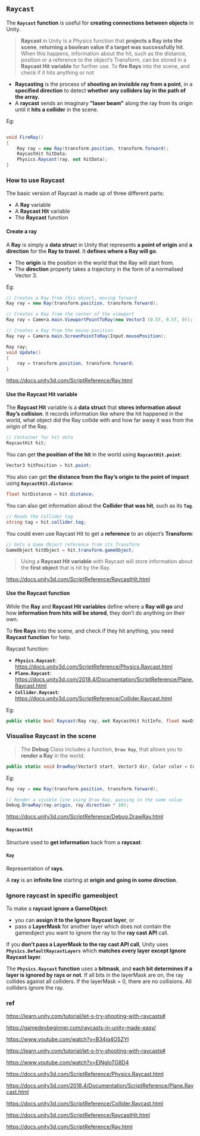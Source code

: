 ## `Raycast`
The **`Raycast` function** is useful for **creating connections between objects** in Unity.

> **Raycast** in Unity is a Physics function that **projects a Ray into the scene**, **returning a boolean value if a target was successfully hit**. When this happens, information about the hit, such as the distance, position or a reference to the object’s Transform, can be stored in a **Raycast Hit variable** for further use. To **fire Rays** into the scene, and check if it hits anything or not


- **Raycasting** is the process of **shooting an invisible ray from a point**, in a **specified direction** to detect **whether any colliders lay in the path of the array.**
- A **raycast** sends an imaginary **"laser beam"** along the ray from its origin until it **hits a collider**
 in the scene. 

Eg:
```cs

void FireRay()
{
    Ray ray = new Ray(transform.position, transform.forward);
    RaycastHit hitData;
    Physics.Raycast(ray, out hitData);
}
```


### How to use Raycast
The basic version of Raycast is made up of three different parts:
-   A **Ray** variable
-   A **Raycast Hit** variable
-   The **Raycast** function

#### Create a ray
A **Ray** is simply a **data struc**t in Unity that represents **a point of origin** and **a direction** for the **Ray to travel**. It **defines where a Ray will go**.

- The **origin** is the position in the world that the Ray will start from. 
- The **direction** property takes a trajectory in the form of a normalised Vector 3.

Eg:
```cs
// Creates a Ray from this object, moving forward
Ray ray = new Ray(transform.position, transform.forward);
```

```cs
// Creates a Ray from the center of the viewport
Ray ray = Camera.main.ViewportPointToRay(new Vector3 (0.5f, 0.5f, 0));
```

```cs
// Creates a Ray from the mouse position
Ray ray = Camera.main.ScreenPointToRay(Input.mousePosition);
```

```cs
Ray ray;
void Update()
{
    ray = transform.position, transform.forward;
}
```

https://docs.unity3d.com/ScriptReference/Ray.html

#### Use the Raycast Hit variable
The **Raycast Hit** variable is a **data struct** that **stores information about Ray’s collision**.
It records information like where the hit happened in the world, what object did the Ray collide with and how far away it was from the origin of the Ray.

```cs
// Container for hit data
RaycastHit hit;

```
You can get **the position of the hit** in the world using **`RaycastHit.point`**:
```cs
Vector3 hitPosition = hit.point;
```

You also can get **the distance from the Ray’s origin to the point of impact** using **`RaycastHit.distance`**:
```cs
float hitDistance = hit.distance;
```

You can also get information about the **Collider that was hit**, such as its **`Tag`**.
```cs
// Reads the Collider tag
string tag = hit.collider.tag;
```

You could even use Raycast Hit to get a **reference** to an object’s **Transform**:
```cs
// Gets a Game Object reference from its Transform
GameObject hitObject = hit.transform.gameObject;
```

> Using a **Raycast Hit variable** with Raycast will store information about the **first object** that is hit by the Ray.

https://docs.unity3d.com/ScriptReference/RaycastHit.html

#### Use the Raycast function
While the **Ray** and **Raycast Hit variables** define where a **Ray will go** and how **information from hits will be stored**, they don’t do anything on their own.

To **fire Rays** into the scene, and check if they hit anything, you need **Raycast function** for help.


Raycast function:

- **`Physics.Raycast`**: \
  https://docs.unity3d.com/ScriptReference/Physics.Raycast.html
- **`Plane.Raycast`**: \
  https://docs.unity3d.com/2018.4/Documentation/ScriptReference/Plane.Raycast.html
- **`Collider.Raycast`**: \
  https://docs.unity3d.com/ScriptReference/Collider.Raycast.html


Eg:

```cs
public static bool Raycast(Ray ray, out RaycastHit hitInfo, float maxDistance = Mathf.Infinity, int layerMask = DefaultRaycastLayers, QueryTriggerInteraction queryTriggerInteraction = QueryTriggerInteraction.UseGlobal);
```

### Visualise Raycast in the scene
> The **Debug** Class includes a function, **`Draw Ray`**, that allows you to **render a Ray** in the world.


```cs
public static void DrawRay(Vector3 start, Vector3 dir, Color color = Color.white, float duration = 0.0f, bool depthTest = true);
```

Eg:
```cs
Ray ray = new Ray(transform.position, transform.forward);

// Render a visible line using Draw Ray, passing in the same value
Debug.DrawRay(ray.origin, ray.direction * 10);
```
https://docs.unity3d.com/ScriptReference/Debug.DrawRay.html

#### `RaycastHit`
Structure used to **get information** back from a **raycast**.


#### `Ray`
Representation of **rays**.

A **ray** is an **infinite line** starting at **origin and going in some direction**.



### Ignore raycast in specific gameobject 

To make a **raycast ignore a GameObject**:
- you can **assign it to the Ignore Raycast layer**, or
- pass a **LayerMask** for another layer which does not contain the gameobject you want to ignore the ray to the **ray cast API** call.

If you **don’t pass a LayerMask to the ray cast API call**, Unity uses **`Physics.DefaultRaycastLayers`** which **matches every layer except Ignore Raycast layer**.

The **`Physics.Raycast` function** uses a **bitmask**, and **each bit determines if a layer is ignored by rays or not**. If all bits in the layerMask are on, the ray collides against all colliders. If the layerMask = 0, there are no collisions. All colliders ignore the ray.


### ref
https://learn.unity.com/tutorial/let-s-try-shooting-with-raycasts#

https://gamedevbeginner.com/raycasts-in-unity-made-easy/

https://www.youtube.com/watch?v=B34iq4O5ZYI

https://learn.unity.com/tutorial/let-s-try-shooting-with-raycasts#

https://www.youtube.com/watch?v=EINgIoTG8D4

https://docs.unity3d.com/ScriptReference/Physics.Raycast.html

https://docs.unity3d.com/2018.4/Documentation/ScriptReference/Plane.Raycast.html

https://docs.unity3d.com/ScriptReference/Collider.Raycast.html

https://docs.unity3d.com/ScriptReference/RaycastHit.html

https://docs.unity3d.com/ScriptReference/Ray.html


